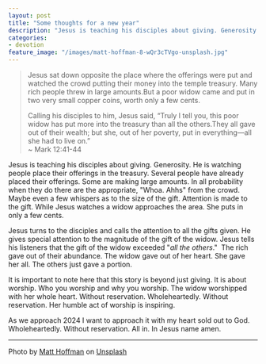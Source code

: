 ```yaml
---
layout: post
title: "Some thoughts for a new year"
description: "Jesus is teaching his disciples about giving. Generosity. He is watching people place their offerings in the treasury. Several people have already placed their offerings. Some are making large amounts."
categories:
- devotion
feature_image: "/images/matt-hoffman-8-wQr3cTVgo-unsplash.jpg"
---
```

> Jesus sat down opposite the place where the offerings were put and watched the crowd putting their money into the temple treasury. Many rich people threw in large amounts.But a poor widow came and put in two very small copper coins, worth only a few cents.
>  
> Calling his disciples to him, Jesus said, “Truly I tell you, this poor widow has put more into the treasury than all the others.They all gave out of their wealth; but she, out of her poverty, put in everything—all she had to live on.”  
> ~ Mark 12:41-44

Jesus is teaching his disciples about giving. Generosity. He is watching people place their offerings in the treasury. Several people have already placed their offerings. Some are making large amounts. In all probability when they do there are the appropriate, "Whoa. Ahhs" from the crowd. Maybe even a few whispers as to the size of the gift. Attention is made to the gift. While Jesus watches a widow approaches the area. She puts in only a few cents.

Jesus turns to the disciples and calls the attention to all the gifts given. He gives special attention to the magnitude of the gift of the widow. Jesus tells his listeners that the gift of the widow exceeded "*all the others*."  The rich gave out of their abundance. The widow gave out of her heart. She gave her all. The others just gave a portion.

It is important to note here that this story is beyond just giving. It is about worship. Who you worship and why you worship. The widow worshipped with her whole heart. Without reservation. Wholeheartedly. Without reservation. Her humble act of worship is inspiring.

As we approach 2024 I want to approach it with my heart sold out to God. Wholeheartedly. Without reservation. All in. In Jesus name amen.

* * *

Photo by <a href="https://unsplash.com/@__matthoffman__?utm_content=creditCopyText&utm_medium=referral&utm_source=unsplash">Matt Hoffman</a> on <a href="https://unsplash.com/photos/a-piece-of-brown-paper-with-the-words-happy-new-year-written-on-it-8-wQr3cTVgo?utm_content=creditCopyText&utm_medium=referral&utm_source=unsplash">Unsplash</a>
  
